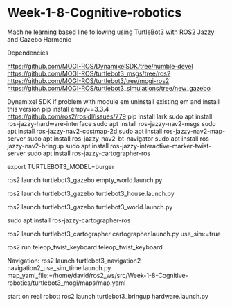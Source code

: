 # Week-1-8-Cognitive-robotics
Machine learning based line following using TurtleBot3 with ROS2 Jazzy and Gazebo Harmonic



Dependencies

https://github.com/MOGI-ROS/DynamixelSDK/tree/humble-devel
https://github.com/MOGI-ROS/turtlebot3_msgs/tree/ros2
https://github.com/MOGI-ROS/turtlebot3/tree/mogi-ros2
https://github.com/MOGI-ROS/turtlebot3_simulations/tree/new_gazebo



Dynamixel SDK if problem with module em uninstall existing em and install this version
pip install empy==3.3.4
https://github.com/ros2/rosidl/issues/779
pip install lark
sudo apt install ros-jazzy-hardware-interface
sudo apt install ros-jazzy-nav2-msgs
sudo apt install ros-jazzy-nav2-costmap-2d
sudo apt install ros-jazzy-nav2-map-server
sudo apt install ros-jazzy-nav2-bt-navigator
sudo apt install ros-jazzy-nav2-bringup
sudo apt install ros-jazzy-interactive-marker-twist-server
sudo apt install ros-jazzy-cartographer-ros


export TURTLEBOT3_MODEL=burger

ros2 launch turtlebot3_gazebo empty_world.launch.py

ros2 launch turtlebot3_gazebo turtlebot3_house.launch.py

ros2 launch turtlebot3_gazebo turtlebot3_world.launch.py


sudo apt install ros-jazzy-cartographer-ros

ros2 launch turtlebot3_cartographer cartographer.launch.py use_sim:=true

ros2 run teleop_twist_keyboard teleop_twist_keyboard 

Navigation:
ros2 launch turtlebot3_navigation2 navigation2_use_sim_time.launch.py map_yaml_file:=/home/david/ros2_ws/src/Week-1-8-Cognitive-robotics/turtlebot3_mogi/maps/map.yaml


start on real robot:
ros2 launch turtlebot3_bringup hardware.launch.py